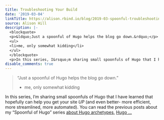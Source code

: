 ```yaml
---
title: Troubleshooting Your Build
date: '2019-03-04'
linkTitle: https://alison.rbind.io/blog/2019-03-spoonful-troubleshooting/
source: Alison Hill
description: |-
  <blockquote>
  <p>&ldquo;Just a spoonful of Hugo helps the blog go down.&rdquo;</p>
  <ul>
  <li>me, only somewhat kidding</li>
  </ul>
  </blockquote>
  <p>In this series, I&rsquo;m sharing small spoonfuls of Hugo that I have learned that hopefully can help you get your site <em>UP</em> (and even better- more efficient, more streamlined, more automated). You can read the previous posts about my &ldquo;Spoonful of Hugo&rdquo; series <a href="https://alison.rbind.io/post/2019-02-19-hugo-archetypes/">about Hugo archetypes</a>, <a href="https://alison.rbind.io/post/2019-02-19-hugo-netlify-toml/">Hugo ...
disable_comments: true
---
```

<blockquote>
<p>&ldquo;Just a spoonful of Hugo helps the blog go down.&rdquo;</p>
<ul>
<li>me, only somewhat kidding</li>
</ul>
</blockquote>
<p>In this series, I&rsquo;m sharing small spoonfuls of Hugo that I have learned that hopefully can help you get your site <em>UP</em> (and even better- more efficient, more streamlined, more automated). You can read the previous posts about my &ldquo;Spoonful of Hugo&rdquo; series <a href="https://alison.rbind.io/post/2019-02-19-hugo-archetypes/">about Hugo archetypes</a>, <a href="https://alison.rbind.io/post/2019-02-19-hugo-netlify-toml/">Hugo ...